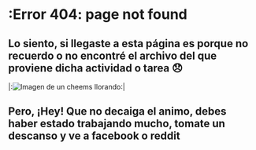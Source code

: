 # :Error 404: page not found 
## Lo siento, si llegaste a esta página es porque no recuerdo o no encontré el archivo del que proviene dicha actividad o tarea 😞

|:![Imagen de un cheems llorando](https://c.tenor.com/YEqsyuOsPVwAAAAM/ja-raha-mai-koi-nahi-aone.gif):|

## Pero, ¡Hey! Que no decaiga el animo, debes haber estado trabajando mucho, tomate un descanso y ve a facebook o reddit

